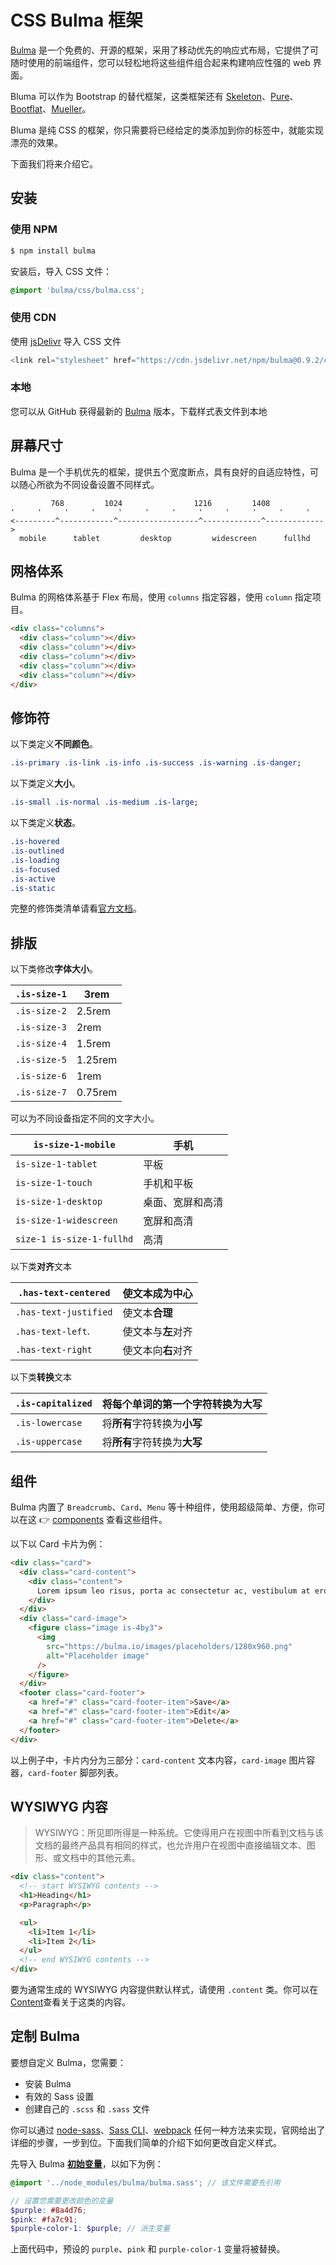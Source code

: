 # CSS Bulma 框架

[Bulma](https://bulma.io/) 是一个免费的、开源的框架，采用了移动优先的响应式布局，它提供了可随时使用的前端组件，您可以轻松地将这些组件组合起来构建响应性强的 web 界面。

Bluma 可以作为 Bootstrap 的替代框架，这类框架还有 [Skeleton](http://getskeleton.com/)、[Pure](https://purecss.io/)、[Bootflat](http://bootflat.github.io/)、[Mueller](https://muellergridsystem.com/)。

Bluma 是纯 CSS 的框架，你只需要将已经给定的类添加到你的标签中，就能实现漂亮的效果。

下面我们将来介绍它。

## 安装

### 使用 NPM

```bash
$ npm install bulma
```

安装后，导入 CSS 文件：

```css
@import 'bulma/css/bulma.css';
```

### 使用 CDN

使用 [jsDelivr](https://www.jsdelivr.com/package/npm/bulma) 导入 CSS 文件

```js
<link rel="stylesheet" href="https://cdn.jsdelivr.net/npm/bulma@0.9.2/css/bulma.min.css">
```

### 本地

您可以从 GitHub 获得最新的 [Bulma](https://github.com/jgthms/bulma/blob/master/css/bulma.css) 版本，下载样式表文件到本地

## 屏幕尺寸

Bulma 是一个手机优先的框架，提供五个宽度断点，具有良好的自适应特性，可以随心所欲为不同设备设置不同样式。

```
         768         1024                1216         1408
'     '     '     '     '     '     '     '     '     '     '     '
<---------^------------^------------------^-------------^------------->
  mobile      tablet         desktop         widescreen      fullhd
```

## 网格体系

Bulma 的网格体系基于 Flex 布局，使用 `columns` 指定容器，使用 `column` 指定项目。

```html
<div class="columns">
  <div class="column"></div>
  <div class="column"></div>
  <div class="column"></div>
  <div class="column"></div>
  <div class="column"></div>
</div>
```

## 修饰符

以下类定义**不同颜色**。

```css
.is-primary .is-link .is-info .is-success .is-warning .is-danger;
```

以下类定义**大小**。

```css
.is-small .is-normal .is-medium .is-large;
```

以下类定义**状态**。

```scss
.is-hovered
.is-outlined
.is-loading
.is-focused
.is-active
.is-static
```

完整的修饰类清单请看[官方文档](https://bulma.io/documentation/elements/button/)。

## 排版

以下类修改**字体大小**。

| `.is-size-1` | 3rem    |
| ------------ | ------- |
| `.is-size-2` | 2.5rem  |
| `.is-size-3` | 2rem    |
| `.is-size-4` | 1.5rem  |
| `.is-size-5` | 1.25rem |
| `.is-size-6` | 1rem    |
| `.is-size-7` | 0.75rem |

可以为不同设备指定不同的文字大小。

| `is-size-1-mobile`        | 手机             |
| ------------------------- | ---------------- |
| `is-size-1-tablet`        | 平板             |
| `is-size-1-touch`         | 手机和平板       |
| `is-size-1-desktop`       | 桌面、宽屏和高清 |
| `is-size-1-widescreen`    | 宽屏和高清       |
| `size-1 is-size-1-fullhd` | 高清             |

以下类**对齐**文本

| `.has-text-centered`  | 使文本**成为中心** |
| --------------------- | ------------------ |
| `.has-text-justified` | 使文本**合理**     |
| `.has-text-left`.     | 使文本与**左**对齐 |
| `.has-text-right`     | 使文本向**右**对齐 |

以下类**转换**文本

| `.is-capitalized` | 将每个单词**的第一个字符**转换为**大写** |
| ----------------- | ---------------------------------------- |
| `.is-lowercase`   | 将**所有**字符转换为**小写**             |
| `.is-uppercase`   | 将**所有**字符转换为**大写**             |

## 组件

Bulma 内置了 `Breadcrumb`、`Card`、`Menu` 等十种组件，使用超级简单、方便，你可以在这 👉 [components](https://bulma.io/documentation/components/) 查看这些组件。

以下以 Card 卡片为例：

```html
<div class="card">
  <div class="card-content">
    <div class="content">
      Lorem ipsum leo risus, porta ac consectetur ac, vestibulum at eros.
    </div>
  </div>
  <div class="card-image">
    <figure class="image is-4by3">
      <img
        src="https://bulma.io/images/placeholders/1280x960.png"
        alt="Placeholder image"
      />
    </figure>
  </div>
  <footer class="card-footer">
    <a href="#" class="card-footer-item">Save</a>
    <a href="#" class="card-footer-item">Edit</a>
    <a href="#" class="card-footer-item">Delete</a>
  </footer>
</div>
```

以上例子中，卡片内分为三部分：`card-content` 文本内容，`card-image` 图片容器，`card-footer` 脚部列表。

## WYSIWYG 内容

> WYSIWYG：所见即所得是一种系统。它使得用户在视图中所看到文档与该文档的最终产品具有相同的样式，也允许用户在视图中直接编辑文本、图形、或文档中的其他元素。

```html
<div class="content">
  <!-- start WYSIWYG contents -->
  <h1>Heading</h1>
  <p>Paragraph</p>

  <ul>
    <li>Item 1</li>
    <li>Item 2</li>
  </ul>
  <!-- end WYSIWYG contents -->
</div>
```

要为通常生成的 WYSIWYG 内容提供默认样式，请使用 `.content` 类。你可以在[Content](https://bulma.io/documentation/elements/content/)查看关于这类的内容。

## 定制 Bulma

要想自定义 Bulma，您需要：

- 安装 Bulma
- 有效的 Sass 设置
- 创建自己的 `.scss` 和 `.sass` 文件

你可以通过 [node-sass](https://bulma.io/documentation/customize/with-node-sass)、[Sass CLI](https://bulma.io/documentation/customize/with-sass-cli)、[webpack](https://bulma.io/documentation/customize/with-webpack) 任何一种方法来实现，官网给出了详细的步骤，一步到位。下面我们简单的介绍下如何更改自定义样式。

先导入 Bulma [**初始变量**](https://bulma.io/documentation/customize/variables/)，以如下为例：

```scss
@import '../node_modules/bulma/bulma.sass'; // 该文件需要先引用

// 设置您需要更改颜色的变量
$purple: #8a4d76;
$pink: #fa7c91;
$purple-color-1: $purple; // 派生变量
```

上面代码中，预设的 `purple`、`pink` 和 `purple-color-1` 变量将被替换。
